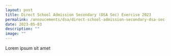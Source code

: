 ```yaml
---
layout: post
title: Direct School Admission Secondary (DSA Sec) Exercise 2023
permalink: /annoucements/dsa/direct-school-admission-secondary-dsa-sec-exercise-2023/
date: 2023-05-03
description: ""
image: ""
---
```

Lorem ipsum sit amet